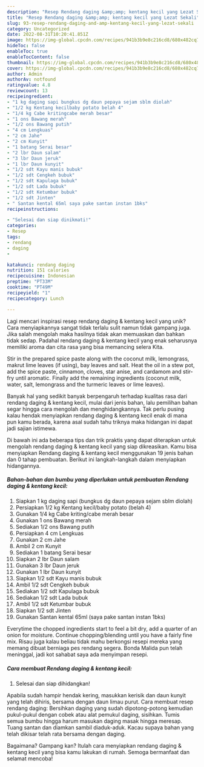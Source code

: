 ```yaml
---
description: "Resep Rendang daging &amp;amp; kentang kecil yang Lezat Sekali"
title: "Resep Rendang daging &amp;amp; kentang kecil yang Lezat Sekali"
slug: 93-resep-rendang-daging-and-amp-kentang-kecil-yang-lezat-sekali
category: Uncategorized
date: 2022-08-31T10:20:41.851Z
image: https://img-global.cpcdn.com/recipes/941b3b9e8c216cd8/680x482cq70/rendang-daging-kentang-kecil-foto-resep-utama.jpg
hideToc: false
enableToc: true
enableTocContent: false
thumbnail: https://img-global.cpcdn.com/recipes/941b3b9e8c216cd8/680x482cq70/rendang-daging-kentang-kecil-foto-resep-utama.jpg
cover: https://img-global.cpcdn.com/recipes/941b3b9e8c216cd8/680x482cq70/rendang-daging-kentang-kecil-foto-resep-utama.jpg
author: Admin
authorAv: notfound
ratingvalue: 4.8
reviewcount: 13
recipeingredient:
- "1 kg daging sapi bungkus dg daun pepaya sejam sblm diolah"
- "1/2 kg Kentang kecilbaby potato belah 4"
- "1/4 kg Cabe kritingcabe merah besar"
- "1 ons Bawang merah"
- "1/2 ons Bawang putih"
- "4 cm Lengkuas"
- "2 cm Jahe"
- "2 cm Kunyit"
- "1 batang Serai besar"
- "2 lbr Daun salam"
- "3 lbr Daun jeruk"
- "1 lbr Daun kunyit"
- "1/2 sdt Kayu manis bubuk"
- "1/2 sdt Cengkeh bubuk"
- "1/2 sdt Kapulaga bubuk"
- "1/2 sdt Lada bubuk"
- "1/2 sdt Ketumbar bubuk"
- "1/2 sdt Jinten"
- " Santan kental 65ml saya pake santan instan 1bks"
recipeinstructions:

- "Selesai dan siap dinikmati!"
categories:
- Resep
tags:
- rendang
- daging
- 

katakunci: rendang daging  
nutrition: 151 calories
recipecuisine: Indonesian
preptime: "PT33M"
cooktime: "PT49M"
recipeyield: "1"
recipecategory: Lunch

---
```





Lagi mencari inspirasi resep rendang daging &amp; kentang kecil yang unik? Cara menyiapkannya sangat tidak terlalu sulit namun tidak gampang juga. Jika salah mengolah maka hasilnya tidak akan memuaskan dan bahkan tidak sedap. Padahal rendang daging &amp; kentang kecil yang enak seharusnya memiliki aroma dan cita rasa yang bisa memancing selera Kita.





Stir in the prepared spice paste along with the coconut milk, lemongrass, makrut lime leaves (if using), bay leaves and salt. Heat the oil in a stew pot, add the spice paste, cinnamon, cloves, star anise, and cardamom and stir-fry until aromatic. Finally add the remaining ingredients (coconut milk, water, salt, lemongrass and the turmeric leaves or lime leaves).

Banyak hal yang sedikit banyak berpengaruh terhadap kualitas rasa dari rendang daging &amp; kentang kecil, mulai dari jenis bahan, lalu pemilihan bahan segar hingga cara mengolah dan menghidangkannya. Tak perlu pusing kalau hendak menyiapkan rendang daging &amp; kentang kecil enak di mana pun kamu berada, karena asal sudah tahu triknya maka hidangan ini dapat jadi sajian istimewa.






Di bawah ini ada beberapa tips dan trik praktis yang dapat diterapkan untuk mengolah rendang daging &amp; kentang kecil yang siap dikreasikan. Kamu bisa menyiapkan Rendang daging &amp; kentang kecil menggunakan 19 jenis bahan dan 0 tahap pembuatan. Berikut ini langkah-langkah dalam menyiapkan hidangannya.

<!--inarticleads1-->

##### Bahan-bahan dan bumbu yang diperlukan untuk pembuatan Rendang daging &amp; kentang kecil:

1. Siapkan 1 kg daging sapi (bungkus dg daun pepaya sejam sblm diolah)
1. Persiapkan 1/2 kg Kentang kecil/baby potato (belah 4)
1. Gunakan 1/4 kg Cabe kriting/cabe merah besar
1. Gunakan 1 ons Bawang merah
1. Sediakan 1/2 ons Bawang putih
1. Persiapkan 4 cm Lengkuas
1. Gunakan 2 cm Jahe
1. Ambil 2 cm Kunyit
1. Sediakan 1 batang Serai besar
1. Siapkan 2 lbr Daun salam
1. Gunakan 3 lbr Daun jeruk
1. Gunakan 1 lbr Daun kunyit
1. Siapkan 1/2 sdt Kayu manis bubuk
1. Ambil 1/2 sdt Cengkeh bubuk
1. Sediakan 1/2 sdt Kapulaga bubuk
1. Sediakan 1/2 sdt Lada bubuk
1. Ambil 1/2 sdt Ketumbar bubuk
1. Siapkan 1/2 sdt Jinten
1. Gunakan  Santan kental 65ml (saya pake santan instan 1bks)


Everytime the chopped ingredients start to feel a bit dry, add a quarter of an onion for moisture. Continue chopping/blending until you have a fairly fine mix. Risau juga kalau beliau tidak mahu berkongsi resepi mereka yang memang dibuat berniaga pes rendang segera. Bonda Malida pun telah meninggal, jadi kot sahabat saya ada menyimpan resepi. 

<!--inarticleads2-->

##### Cara membuat Rendang daging &amp; kentang kecil:


1. Selesai dan siap dihidangkan!

Apabila sudah hampir hendak kering, masukkan kerisik dan daun kunyit yang telah dihiris, bersama dengan daun limau purut. Cara membuat resep rendang daging: Bersihkan daging yang sudah dipotong-potong kemudian pukul-pukul dengan cobek atau alat pemukul daging, sisihkan. Tumis semua bumbu hingga harum masukan daging masak hingga meresap. Tuang santan dan diamkan sambil diaduk-aduk. Kacau supaya bahan yang telah dikisar telah rata bersama dengan daging. 

Bagaimana? Gampang kan? Itulah cara menyiapkan rendang daging &amp; kentang kecil yang bisa kamu lakukan di rumah. Semoga bermanfaat dan selamat mencoba!
